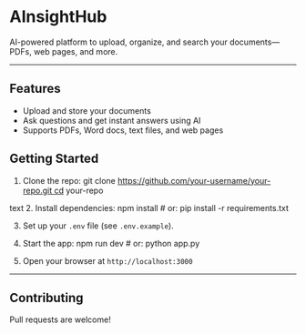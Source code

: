 
# AInsightHub

AI-powered platform to upload, organize, and search your documents—PDFs, web pages, and more.

---

## Features

- Upload and store your documents
- Ask questions and get instant answers using AI
- Supports PDFs, Word docs, text files, and web pages

## Getting Started

1. Clone the repo:
git clone https://github.com/your-username/your-repo.git cd your-repo

text
2. Install dependencies:
npm install # or: pip install -r requirements.txt

3. Set up your `.env` file (see `.env.example`).

4. Start the app:
npm run dev # or: python app.py

5. Open your browser at `http://localhost:3000`

---

## Contributing

Pull requests are welcome!
